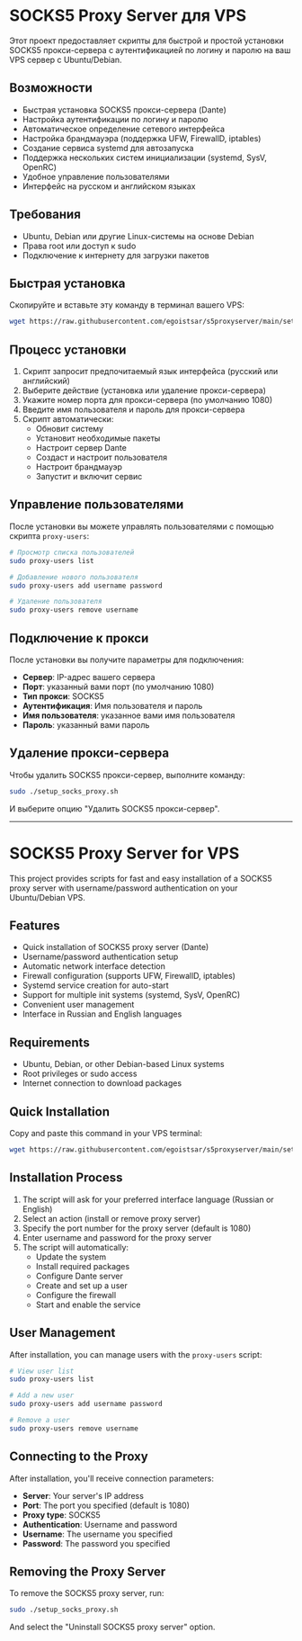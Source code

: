 # SOCKS5 Proxy Server для VPS

Этот проект предоставляет скрипты для быстрой и простой установки SOCKS5 прокси-сервера с аутентификацией по логину и паролю на ваш VPS сервер с Ubuntu/Debian.

## Возможности

- Быстрая установка SOCKS5 прокси-сервера (Dante)
- Настройка аутентификации по логину и паролю
- Автоматическое определение сетевого интерфейса
- Настройка брандмауэра (поддержка UFW, FirewallD, iptables)
- Создание сервиса systemd для автозапуска
- Поддержка нескольких систем инициализации (systemd, SysV, OpenRC)
- Удобное управление пользователями
- Интерфейс на русском и английском языках

## Требования

- Ubuntu, Debian или другие Linux-системы на основе Debian
- Права root или доступ к sudo
- Подключение к интернету для загрузки пакетов

## Быстрая установка

Скопируйте и вставьте эту команду в терминал вашего VPS:

```bash
wget https://raw.githubusercontent.com/egoistsar/s5proxyserver/main/setup_socks_proxy.sh && chmod +x setup_socks_proxy.sh && sudo ./setup_socks_proxy.sh
```

## Процесс установки

1. Скрипт запросит предпочитаемый язык интерфейса (русский или английский)
2. Выберите действие (установка или удаление прокси-сервера)
3. Укажите номер порта для прокси-сервера (по умолчанию 1080)
4. Введите имя пользователя и пароль для прокси-сервера
5. Скрипт автоматически:
   - Обновит систему
   - Установит необходимые пакеты
   - Настроит сервер Dante
   - Создаст и настроит пользователя
   - Настроит брандмауэр
   - Запустит и включит сервис

## Управление пользователями

После установки вы можете управлять пользователями с помощью скрипта `proxy-users`:

```bash
# Просмотр списка пользователей
sudo proxy-users list

# Добавление нового пользователя
sudo proxy-users add username password

# Удаление пользователя
sudo proxy-users remove username
```

## Подключение к прокси

После установки вы получите параметры для подключения:

- **Сервер**: IP-адрес вашего сервера
- **Порт**: указанный вами порт (по умолчанию 1080)
- **Тип прокси**: SOCKS5
- **Аутентификация**: Имя пользователя и пароль
- **Имя пользователя**: указанное вами имя пользователя
- **Пароль**: указанный вами пароль

## Удаление прокси-сервера

Чтобы удалить SOCKS5 прокси-сервер, выполните команду:

```bash
sudo ./setup_socks_proxy.sh
```

И выберите опцию "Удалить SOCKS5 прокси-сервер".

---

# SOCKS5 Proxy Server for VPS

This project provides scripts for fast and easy installation of a SOCKS5 proxy server with username/password authentication on your Ubuntu/Debian VPS.

## Features

- Quick installation of SOCKS5 proxy server (Dante)
- Username/password authentication setup
- Automatic network interface detection
- Firewall configuration (supports UFW, FirewallD, iptables)
- Systemd service creation for auto-start
- Support for multiple init systems (systemd, SysV, OpenRC)
- Convenient user management
- Interface in Russian and English languages

## Requirements

- Ubuntu, Debian, or other Debian-based Linux systems
- Root privileges or sudo access
- Internet connection to download packages

## Quick Installation

Copy and paste this command in your VPS terminal:

```bash
wget https://raw.githubusercontent.com/egoistsar/s5proxyserver/main/setup_socks_proxy.sh && chmod +x setup_socks_proxy.sh && sudo ./setup_socks_proxy.sh
```

## Installation Process

1. The script will ask for your preferred interface language (Russian or English)
2. Select an action (install or remove proxy server)
3. Specify the port number for the proxy server (default is 1080)
4. Enter username and password for the proxy server
5. The script will automatically:
   - Update the system
   - Install required packages
   - Configure Dante server
   - Create and set up a user
   - Configure the firewall
   - Start and enable the service

## User Management

After installation, you can manage users with the `proxy-users` script:

```bash
# View user list
sudo proxy-users list

# Add a new user
sudo proxy-users add username password

# Remove a user
sudo proxy-users remove username
```

## Connecting to the Proxy

After installation, you'll receive connection parameters:

- **Server**: Your server's IP address
- **Port**: The port you specified (default is 1080)
- **Proxy type**: SOCKS5
- **Authentication**: Username and password
- **Username**: The username you specified
- **Password**: The password you specified

## Removing the Proxy Server

To remove the SOCKS5 proxy server, run:

```bash
sudo ./setup_socks_proxy.sh
```

And select the "Uninstall SOCKS5 proxy server" option.